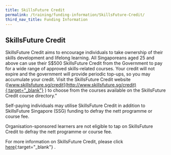 ```yaml
---
title: SkillsFuture Credit
permalink: /training/funding-information/SkillsFuture-Credit/
third_nav_title: Funding Information
---
```


## SkillsFuture Credit

SkillsFuture Credit aims to encourage individuals to take ownership of their skills development and lifelong learning. All Singaporeans aged 25 and above can use their S$500 SkillsFuture Credit from the Government to pay for a wide range of approved skills-related courses. Your credit will not expire and the government will provide periodic top-ups, so you may accumulate your credit. Visit the SkillsFuture Credit website ([www.skillsfuture.sg/credit](http://www.skillsfuture.sg/credit){:target="_blank"}   ) to choose from the courses available on the SkillsFuture Credit course directory.”  
  
Self-paying individuals may utilise SkillsFuture Credit in addition to SkillsFuture Singapore (SSG) funding to defray the nett programme or course fee.  
  
Organisation-sponsored learners are not eligible to tap on SkillsFuture Credit to defray the nett programme or course fee.

For more information on SkillsFuture Credit, please click [here](http://www.skillsfuture.sg/credit){:target="_blank"}   .
